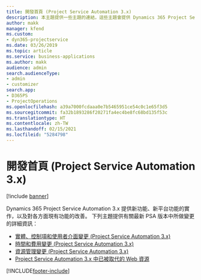 ```yaml
---
title: 開發首頁 (Project Service Automation 3.x)
description: 本主題提供一些主題的連結，這些主題會提供 Dynamics 365 Project Service Automation (PSA) 3.x 版的開發詳細資訊。
author: makk
manager: kfend
ms.custom:
- dyn365-projectservice
ms.date: 03/26/2019
ms.topic: article
ms.service: business-applications
ms.author: makk
audience: admin
search.audienceType:
- admin
- customizer
search.app:
- D365PS
- ProjectOperations
ms.openlocfilehash: a39a7000fcdaaa0e7b5465951ce54c0c1e65f3d5
ms.sourcegitcommit: fa32b1893286f20271fa4ec4be8fc68bd135f53c
ms.translationtype: HT
ms.contentlocale: zh-TW
ms.lasthandoff: 02/15/2021
ms.locfileid: "5284798"
---
```

# <a name="development-home-page-project-service-automation-3x"></a>開發首頁 (Project Service Automation 3.x)

[!include [banner](../../includes/psa-now-project-operations.md)]

Dynamics 365 Project Service Automation 3.x 提供新功能、新平台功能的實作，以及對各方面現有功能的改善。 下列主題提供有關最新 PSA 版本中所做變更的詳細資訊：

- [實體、控制項和使用者介面變更 (Project Service Automation 3.x)](../developer-guides/entity-changes-v3.x.md)
- [時間和費用變更 (Project Service Automation 3.x)](../developer-guides/time-expense-changes-v3.x.md)
- [資源管理變更 (Project Service Automation 3.x)](../developer-guides/resource-management-changes-v3.x.md)
- [Project Service Automation 3.x 中已被取代的 Web 資源](../developer-guides/web-resources-deprecated-v3.x.md)


[!INCLUDE[footer-include](../../includes/footer-banner.md)]